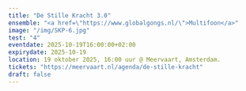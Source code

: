 ```yaml
---
title: "De Stille Kracht 3.0"
ensemble: "<a href=\"https://www.globalgongs.nl/\">Multifoon</a>"
image: "/img/SKP-6.jpg"
test: "4"
eventdate: 2025-10-19T16:00:00+02:00
expirydate: 2025-10-19
location: 19 oktober 2025, 16:00 uur @ Meervaart, Amsterdam.
tickets: "https://meervaart.nl/agenda/de-stille-kracht"
draft: false
---
```

